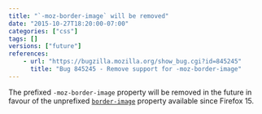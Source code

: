 ```yaml
---
title: "`-moz-border-image` will be removed"
date: "2015-10-27T18:20:00-07:00"
categories: ["css"]
tags: []
versions: ["future"]
references:
    - url: "https://bugzilla.mozilla.org/show_bug.cgi?id=845245"
      title: "Bug 845245 - Remove support for -moz-border-image"
---
```

The prefixed `-moz-border-image` property will be removed in the future in favour of the unprefixed [`border-image`](https://developer.mozilla.org/docs/Web/CSS/border-image) property available since Firefox 15.
